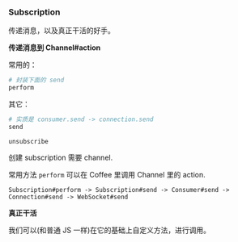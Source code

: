 ### Subscription

传递消息，以及真正干活的好手。

**传递消息到 Channel#action**

常用的：

```ruby
# 封装下面的 send
perform
```

其它：

```ruby
# 实质是 consumer.send -> connection.send
send
```

```
unsubscribe
```

创建 subscription 需要 channel.

常用方法 `perform` 可以在 Coffee 里调用 Channel 里的 action.

```
Subscription#perform -> Subscription#send -> Consumer#send -> Connection#send -> WebSocket#send
```

**真正干活**

我们可以(和普通 JS 一样)在它的基础上自定义方法，进行调用。

